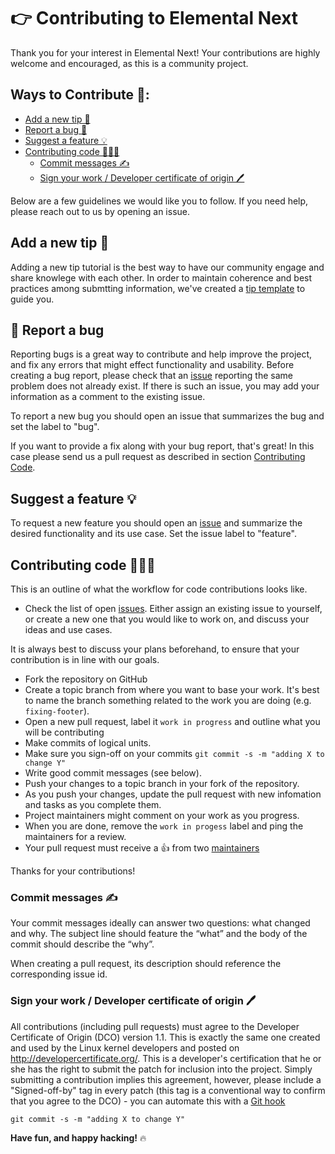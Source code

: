 # 👉 Contributing to Elemental Next

Thank you for your interest in Elemental Next! Your contributions are highly welcome and encouraged, as this is a community project.

## Ways to Contribute 🤝:

- [Add a new tip 📝](#add-a-new-tip-)
- [Report a bug 🐛](#-report-a-bug)
- [Suggest a feature 💡](#suggest-a-feature-)
- [Contributing code 👩🏽‍💻](#contributing-code-)
  - [Commit messages ✍️](#commit-messages-)
  - [Sign your work / Developer certificate of origin 🖊️](#sign-your-work--developer-certificate-of-origin-)

Below are a few guidelines we would like you to follow. If you need help, please reach out to us by opening an issue.

## Add a new tip 📝

Adding a new tip tutorial is the best way to have our community engage and share knowlege with each other. In order to maintain coherence and best practices among submtting information, we've created a [tip template](TIP-TEMPLATE.MD) to guide you.

## 🐛 Report a bug

Reporting bugs is a great way to contribute and help improve the project, and fix any errors that might effect functionality and usability. Before creating a bug report, please check that an [issue](/issues) reporting the same problem does not already exist. If there is such an issue, you may add your information as a comment to the existing issue.

To report a new bug you should open an issue that summarizes the bug and set the label to "bug".

If you want to provide a fix along with your bug report, that's great! In this case please send us a pull request as described in section [Contributing Code](#contributing-code).

## Suggest a feature 💡

To request a new feature you should open an [issue](../../issues/new) and summarize the desired functionality and its use case. Set the issue label to "feature".

## Contributing code 👩🏽‍💻

This is an outline of what the workflow for code contributions looks like.

- Check the list of open [issues](../../issues). Either assign an existing issue to yourself, or
create a new one that you would like to work on, and discuss your ideas and use cases.

It is always best to discuss your plans beforehand, to ensure that your contribution is in line with our goals.

- Fork the repository on GitHub
- Create a topic branch from where you want to base your work. It's best to name the branch something related to the work you are doing (e.g. `fixing-footer`).
- Open a new pull request, label it `work in progress` and outline what you will be contributing
- Make commits of logical units.
- Make sure you sign-off on your commits `git commit -s -m "adding X to change Y"`
- Write good commit messages (see below).
- Push your changes to a topic branch in your fork of the repository.
- As you push your changes, update the pull request with new infomation and tasks as you complete them.
- Project maintainers might comment on your work as you progress.
- When you are done, remove the `work in progess` label and ping the maintainers for a review.
- Your pull request must receive a :thumbsup: from two [maintainers](MAINTAINERS)

Thanks for your contributions!

### Commit messages ✍️

Your commit messages ideally can answer two questions: what changed and why. The subject line should feature the “what” and the body of the commit should describe the “why”.

When creating a pull request, its description should reference the corresponding issue id.

### Sign your work / Developer certificate of origin 🖊️

All contributions (including pull requests) must agree to the Developer Certificate of Origin (DCO) version 1.1. This is exactly the same one created and used by the Linux kernel developers and posted on http://developercertificate.org/. This is a developer's certification that he or she has the right to submit the patch for inclusion into the project. Simply submitting a contribution implies this agreement, however, please include a "Signed-off-by" tag in every patch (this tag is a conventional way to confirm that you agree to the DCO) - you can automate this with a [Git hook](https://stackoverflow.com/questions/15015894/git-add-signed-off-by-line-using-format-signoff-not-working)

```
git commit -s -m "adding X to change Y"
```

**Have fun, and happy hacking!** 🔥
